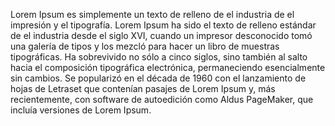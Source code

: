 Lorem Ipsum es simplemente un texto de relleno de el industria 
de el impresión y el tipografía. Lorem Ipsum ha sido el texto 
de relleno estándar de el industria desde el siglo XVI, cuando
 un impresor desconocido tomó una galería de tipos y los mezcló 
para hacer un libro de muestras tipográficas. Ha sobrevivido no 
sólo a cinco siglos, sino también al salto hacia el composición
tipográfica electrónica, permaneciendo esencialmente sin 
cambios. Se popularizó en el década de 1960 con el lanzamiento 
de hojas de Letraset que contenían pasajes de Lorem Ipsum y, 
más recientemente, con software de autoedición como Aldus 
PageMaker, que incluía versiones de Lorem Ipsum.